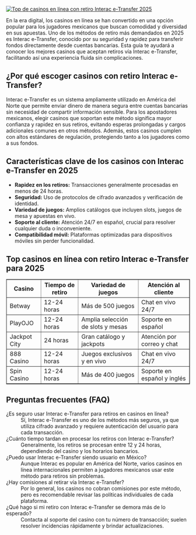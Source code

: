 [![Top de casinos en línea con retiro Interac e-Transfer 2025](https://123-caf.pages.dev/gitsignup.png)](https://vrmoo.ru/Bt82HjjY)

<p>En la era digital, los casinos en línea se han convertido en una opción popular para los jugadores mexicanos que buscan comodidad y diversidad en sus apuestas. Uno de los métodos de retiro más demandados en 2025 es Interac e-Transfer, conocido por su seguridad y rapidez para transferir fondos directamente desde cuentas bancarias. Esta guía te ayudará a conocer los mejores casinos que aceptan retiros vía Interac e-Transfer, facilitando así una experiencia fluida sin complicaciones.</p>  <h2>¿Por qué escoger casinos con retiro Interac e-Transfer?</h2> <p>Interac e-Transfer es un sistema ampliamente utilizado en América del Norte que permite enviar dinero de manera segura entre cuentas bancarias sin necesidad de compartir información sensible. Para los apostadores mexicanos, elegir casinos que soportan este método significa mayor confianza y rapidez en sus retiros, evitando esperas prolongadas y cargos adicionales comunes en otros métodos. Además, estos casinos cumplen con altos estándares de regulación, protegiendo tanto a los jugadores como a sus fondos.</p>  <h2>Características clave de los casinos con Interac e-Transfer en 2025</h2> <ul> <li><strong>Rapidez en los retiros:</strong> Transacciones generalmente procesadas en menos de 24 horas.</li> <li><strong>Seguridad:</strong> Uso de protocolos de cifrado avanzados y verificación de identidad.</li> <li><strong>Variedad de juegos:</strong> Amplios catálogos que incluyen slots, juegos de mesa y apuestas en vivo.</li> <li><strong>Soporte al cliente:</strong> Atención 24/7 en español, crucial para resolver cualquier duda o inconveniente.</li> <li><strong>Compatibilidad móvil:</strong> Plataformas optimizadas para dispositivos móviles sin perder funcionalidad.</li> </ul>  <h2>Top casinos en línea con retiro Interac e-Transfer para 2025</h2> <table border="1" cellpadding="8" cellspacing="0" style="border-collapse: collapse; width: 100%; max-width: 700px;"> <thead> <tr> <th>Casino</th> <th>Tiempo de retiro</th> <th>Variedad de juegos</th> <th>Atención al cliente</th> </tr> </thead> <tbody> <tr> <td>Betway</td> <td>12-24 horas</td> <td>Más de 500 juegos</td> <td>Chat en vivo 24/7</td> </tr> <tr> <td>PlayOJO</td> <td>12-24 horas</td> <td>Amplia selección de slots y mesas</td> <td>Soporte en español</td> </tr> <tr> <td>Jackpot City</td> <td>24 horas</td> <td>Gran catálogo y jackpots</td> <td>Atención por correo y chat</td> </tr> <tr> <td>888 Casino</td> <td>12-24 horas</td> <td>Juegos exclusivos y en vivo</td> <td>Chat en vivo 24/7</td> </tr> <tr> <td>Spin Casino</td> <td>12-24 horas</td> <td>Más de 400 juegos</td> <td>Soporte en español y inglés</td> </tr> </tbody> </table>  <h2>Preguntas frecuentes (FAQ)</h2> <dl> <dt>¿Es seguro usar Interac e-Transfer para retiros en casinos en línea?</dt> <dd>Sí, Interac e-Transfer es uno de los métodos más seguros, ya que utiliza cifrado avanzado y requiere autenticación del usuario para cada transacción.</dd>  <dt>¿Cuánto tiempo tardan en procesar los retiros con Interac e-Transfer?</dt> <dd>Generalmente, los retiros se procesan entre 12 y 24 horas, dependiendo del casino y los horarios bancarios.</dd>  <dt>¿Puedo usar Interac e-Transfer siendo usuario en México?</dt> <dd>Aunque Interac es popular en América del Norte, varios casinos en línea internacionales permiten a jugadores mexicanos usar este método para retiros sin problemas.</dd>  <dt>¿Hay comisiones al retirar vía Interac e-Transfer?</dt> <dd>Por lo general, los casinos no cobran comisiones por este método, pero es recomendable revisar las políticas individuales de cada plataforma.</dd>  <dt>¿Qué hago si mi retiro con Interac e-Transfer se demora más de lo esperado?</dt> <dd>Contacta al soporte del casino con tu número de transacción; suelen resolver incidencias rápidamente y brindar actualizaciones.</dd> </dl>